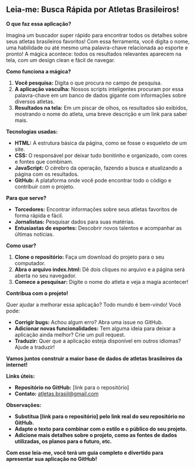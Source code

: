 ## Leia-me: Busca Rápida por Atletas Brasileiros!

**O que faz essa aplicação?**

Imagina um buscador super rápido para encontrar todos os detalhes sobre seus atletas brasileiros favoritos! Com essa ferramenta, você digita o nome, uma habilidade ou até mesmo uma palavra-chave relacionada ao esporte e pronto! A mágica acontece: todos os resultados relevantes aparecem na tela, com um design clean e fácil de navegar.

**Como funciona a mágica?**

1. **Você pesquisa:** Digita o que procura no campo de pesquisa.
2. **A aplicação vasculha:** Nossos scripts inteligentes procuram por essa palavra-chave em um banco de dados gigante com informações sobre diversos atletas.
3. **Resultados na tela:** Em um piscar de olhos, os resultados são exibidos, mostrando o nome do atleta, uma breve descrição e um link para saber mais.

**Tecnologias usadas:**

* **HTML:** A estrutura básica da página, como se fosse o esqueleto de um site.
* **CSS:** O responsável por deixar tudo bonitinho e organizado, com cores e fontes que combinam.
* **JavaScript:** O cérebro da operação, fazendo a busca e atualizando a página com os resultados.
* **GitHub:** A plataforma onde você pode encontrar todo o código e contribuir com o projeto.

**Para que serve?**

* **Torcedores:** Encontrar informações sobre seus atletas favoritos de forma rápida e fácil.
* **Jornalistas:** Pesquisar dados para suas matérias.
* **Entusiastas de esportes:** Descobrir novos talentos e acompanhar as últimas notícias.

**Como usar?**

1. **Clone o repositório:** Faça um download do projeto para o seu computador.
2. **Abra o arquivo index.html:** Dê dois cliques no arquivo e a página será aberta no seu navegador.
3. **Comece a pesquisar:** Digite o nome do atleta e veja a magia acontecer!

**Contribua com o projeto!**

Quer ajudar a melhorar essa aplicação? Todo mundo é bem-vindo! Você pode:

* **Corrigir bugs:** Achou algum erro? Abra uma issue no GitHub.
* **Adicionar novas funcionalidades:** Tem alguma ideia para deixar a aplicação ainda melhor? Crie um pull request.
* **Traduzir:** Quer que a aplicação esteja disponível em outros idiomas? Ajude a traduzir!

**Vamos juntos construir a maior base de dados de atletas brasileiros da internet!** 

**Links úteis:**

* **Repositório no GitHub:** [link para o repositório]
* **Contato:** atletas.brasil@gmail.com

**Observações:**

* **Substitua [link para o repositório] pelo link real do seu repositório no GitHub.**
* **Adapte o texto para combinar com o estilo e o público do seu projeto.**
* **Adicione mais detalhes sobre o projeto, como as fontes de dados utilizadas, os planos para o futuro, etc.**

**Com esse leia-me, você terá um guia completo e divertido para apresentar sua aplicação no GitHub!**
